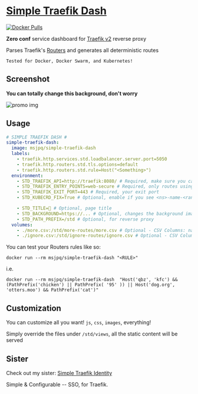 # [Simple Traefik Dash](https://ms-jpq.github.io/simple-traefik-dash/)

[![Docker Pulls](https://img.shields.io/docker/pulls/msjpq/simple-traefik-dash.svg)](https://hub.docker.com/r/msjpq/simple-traefik-dash/)

**Zero conf** service dashboard for [Traefik v2](https://traefik.io/) reverse proxy

Parses Traefik's [Routers](https://docs.traefik.io/routing/overview/) and generates all deterministic routes

`Tested for Docker, Docker Swarm, and Kubernetes!`

## Screenshot

**You can totally change this background, don't worry**

![promo img](https://raw.githubusercontent.com/ms-jpq/simple-traefik-dash/pride/example/screenshot.png)

## Usage

```yml
# SIMPLE TRAEFIK DASH #
simple-traefik-dash:
  image: msjpq/simple-traefik-dash
  labels:
    - traefik.http.services.std.loadbalancer.server.port=5050
    - traefik.http.routers.std.tls.options=default
    - traefik.http.routers.std.rule=Host("<Something>")
  environment:
    - STD_TRAEFIK_API=http://traefik:8080/ # Required, make sure you can actually talk to Traefik
    - STD_TRAEFIK_ENTRY_POINTS=web-secure # Required, only routes using entrypoints will be parsed
    - STD_TRAEFIK_EXIT_PORT=443 # Required, your exit port
    - STD_KUBECRD_FIX=True # Optional, enable if you see <ns>-name-<randomstring> with in Kubernetes

    - STD_TITLE=🐳 # Optional, page title
    - STD_BACKGROUND=https://... # Optional, changes the background image
    - STD_PATH_PREFIX=/std # Optional, for reverse proxy
  volumes:
    - ./more.csv:/std/more-routes/more.csv # Optional - CSV Columns: name, uri
    - ./ignore.csv:/std/ignore-routes/ignore.csv # Optional - CSV Column: name
```

You can test your Routers rules like so:

`docker run --rm msjpq/simple-traefik-dash "<RULE>"`

i.e.

`docker run --rm msjpq/simple-traefik-dash  "Host('qbz', 'kfc') && (PathPrefix('chicken') || PathPrefix( '95' )) || Host('dog.org', 'otters.moo') && PathPrefix('cat')"`

## Customization

You can customize all you want! `js`, `css`, `images`, everything!

Simply override the files under `/std/views`, all the static content will be served

## Sister

Check out my sister: [Simple Traefik Identity](https://ms-jpq.github.io/simple-traefik-identity/)

Simple & Configurable -- SSO, for Traefik.
